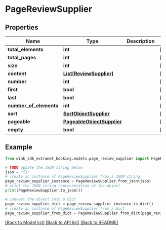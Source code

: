 # PageReviewSupplier


## Properties

Name | Type | Description | Notes
------------ | ------------- | ------------- | -------------
**total_elements** | **int** |  | [optional] 
**total_pages** | **int** |  | [optional] 
**size** | **int** |  | [optional] 
**content** | [**List[ReviewSupplier]**](ReviewSupplier.md) |  | [optional] 
**number** | **int** |  | [optional] 
**first** | **bool** |  | [optional] 
**last** | **bool** |  | [optional] 
**number_of_elements** | **int** |  | [optional] 
**sort** | [**SortObjectSupplier**](SortObjectSupplier.md) |  | [optional] 
**pageable** | [**PageableObjectSupplier**](PageableObjectSupplier.md) |  | [optional] 
**empty** | **bool** |  | [optional] 

## Example

```python
from wink_sdk_extranet_booking.models.page_review_supplier import PageReviewSupplier

# TODO update the JSON string below
json = "{}"
# create an instance of PageReviewSupplier from a JSON string
page_review_supplier_instance = PageReviewSupplier.from_json(json)
# print the JSON string representation of the object
print(PageReviewSupplier.to_json())

# convert the object into a dict
page_review_supplier_dict = page_review_supplier_instance.to_dict()
# create an instance of PageReviewSupplier from a dict
page_review_supplier_from_dict = PageReviewSupplier.from_dict(page_review_supplier_dict)
```
[[Back to Model list]](../README.md#documentation-for-models) [[Back to API list]](../README.md#documentation-for-api-endpoints) [[Back to README]](../README.md)


